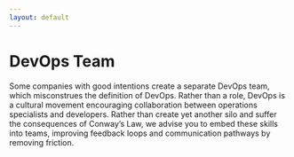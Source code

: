 ```yaml
---
layout: default
---
```

# DevOps Team

Some companies with good intentions create a separate DevOps team, which misconstrues the definition of DevOps. Rather than a role, DevOps is a cultural movement encouraging collaboration between operations specialists and developers. Rather than create yet another silo and suffer the consequences of Conway’s Law, we advise you to embed these skills into teams, improving feedback loops and communication pathways by removing friction.
